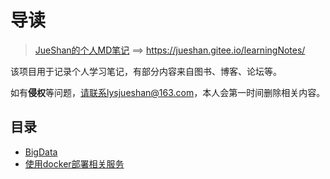 #  导读

> [JueShan的个人MD笔记](https://jueshan.gitee.io/learningNotes/) ==> https://jueshan.gitee.io/learningNotes/

该项目用于记录个人学习笔记，有部分内容来自图书、博客、论坛等。

如有**侵权**等问题，请联系lysjueshan@163.com，本人会第一时间删除相关内容。

## 目录

* [BigData](https://jueshan.gitee.io/learningNotes/#/study/BigData/README.md)
* [使用docker部署相关服务](https://jueshan.gitee.io/learningNotes/#/study/OLAP/README.md)